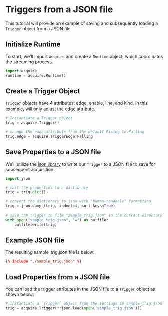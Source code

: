# Triggers from a JSON file

This tutorial will provide an example of saving and subsequently loading a `Trigger` object from a JSON file.

## Initialize Runtime

To start, we'll import `Acquire` and create a `Runtime` object, which coordinates the streaming process.

```python
import acquire
runtime = acquire.Runtime()
```

## Create a Trigger Object

`Trigger` objects have 4 attributes: edge, enable, line, and kind. In this example, will only adjust the edge attribute.

```python
# Instantiate a Trigger object
trig = acquire.Trigger()

# change the edge attribute from the default Rising to Falling
trig.edge = acquire.TriggerEdge.Falling
```

## Save Properties to a JSON file
We'll utilize the [json library](https://docs.python.org/3/library/json.html#) to write our `Trigger` to a JSON file to save for subsequent acquisition.

```python
import json

# cast the properties to a dictionary
trig = trig.dict()

# convert the dictionary to json with "human-readable" formatting
trig = json.dumps(trig, indent=4, sort_keys=True)

# save the trigger to file "sample_trig.json" in the current directory
with open("sample_trig.json", "w") as outfile:
    outfile.write(trig)
```

## Example JSON file
The resulting sample_trig.json file is below:

~~~json
{% include "./sample_trig.json" %}
~~~

## Load Properties from a JSON file
You can load the trigger attributes in the JSON file to a `Trigger` object as shown below:

```python
# Instantiate a `Trigger` object from the settings in sample_trig.json
trig = acquire.Trigger(**json.load(open('sample_trig.json')))
```

